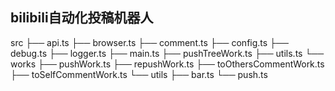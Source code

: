 ## bilibili自动化投稿机器人
src
├── api.ts
├── browser.ts
├── comment.ts
├── config.ts
├── debug.ts
├── logger.ts
├── main.ts
├── pushTreeWork.ts
├── utils.ts
└── works
    ├── pushWork.ts
    ├── repushWork.ts
    ├── toOthersCommentWork.ts
    ├── toSelfCommentWork.ts
    └── utils
        ├── bar.ts
        └── push.ts

